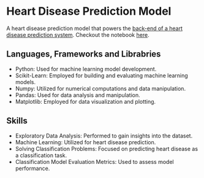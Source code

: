 # Heart Disease Prediction Model

A heart disease prediction model that powers the [back-end of a heart disease prediction system](https://github.com/faraji-ombonya/cautious-fortnight). 
Checkout the notebook [here](https://github.com/faraji-ombonya/solid-adventure/blob/master/solid-adventure.ipynb). 

## Languages, Frameworks and Librabries

- Python: Used for machine learning model development.
- Scikit-Learn: Employed for building and evaluating machine learning models.
- Numpy: Utilized for numerical computations and data manipulation.
- Pandas: Used for data analysis and manipulation.
- Matplotlib: Employed for data visualization and plotting.

## Skills

- Exploratory Data Analysis: Performed to gain insights into the dataset.
- Machine Learning: Utilized for heart disease prediction.
- Solving Classification Problems: Focused on predicting heart disease as a classification task.
- Classification Model Evaluation Metrics: Used to assess model performance.
  
